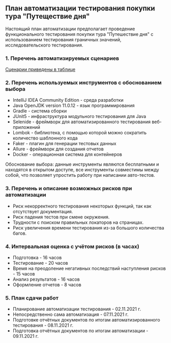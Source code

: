 ## План автоматизации тестирования покупки тура "Путеществие дня"

Настоящий план автоматизации предполагает проведение функционального тестирования
покупки тура "Путешествие дня" с использованием тестирования граничных значений,
исследовательского тестирования.

### 1. Перечень автоматизируемых сценариев

[Сценарии приведены в таблице](https://docs.google.com/spreadsheets/d/14kLEwTr6J016jZXAzl2BxxijGAY9_m3f54WwhQYzh5g/edit#gid=0)

### 2. Перечень используемых инструментов с обоснованием выбора

* IntelliJ IDEA Community Edition - среда разработки
* Java OpenJDK version 11.0.12 - язык программирования
* Gradle - система сборки
* JUnit5 - инфраструктура модульного тестирования для Java
* Selenide - фреймворк для автоматизированного тестирования веб-приложений
* Lombok - библиотека, с помощью которой можно сократить количество шаблонного кода
* Faker - плагин для генерации тестовых данных
* Allure - фреймворк для создания отчетов
* Docker - операционная система для контейнеров

Обоснование выбора: данные инструменты являются бесплатными и
находятся в открытом доступе,
все инструменты совместимы между собой,
что позволяет упростить работу при написании авто-тестов.

### 3. Перечень и описание возможных рисков при автоматизации

* Риск некорректного тестирования некоторых функций, 
так как отсутствует документация.
* Риск падения тестов при смене окружения.
* Трудности с поиском правильных локаторов на страницах.
* Риск увеличения времени тестирования из-за большого количества багов.

### 4. Интервальная оценка с учётом рисков (в часах)

* Подготовка - 16 часов
* Тестирование - 20 часов
* Время на преодоление негативных последствий наступления рисков - 15 часов
* Анализ результатов - 16 часов
* Оформление отчетов - 8 часов

### 5. План сдачи работ

* Планирование автоматизации тестирования - 02.11.2021 г.
* Непосредственно сама автоматизация - 07.11.2021 г.
* Подготовке отчётных документов по итогам автоматизированного тестирования - 08.11.2021 г.
* Подготовка отчётных документов по итогам автоматизации - 09.11.2021 г.
